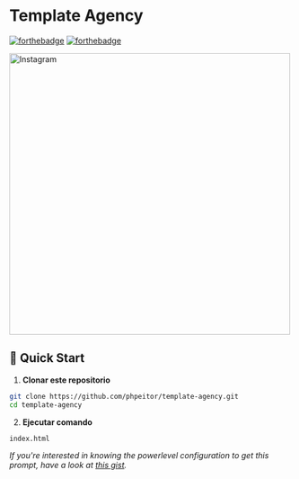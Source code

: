 # Template Agency

[![forthebadge](http://forthebadge.com/images/badges/made-with-css.svg)](https://www.linkedin.com/in/drphp/)
[![forthebadge](http://forthebadge.com/images/badges/built-with-love.svg)](https://www.linkedin.com/in/drphp/)

<a href="https://www.instagram.com/amvsoft.tech">
  <img src="https://cdn.dribbble.com/userupload/17193543/file/original-5a4d8e771fc4b7054680812e77103c1a.jpg" alt="Instagram" width="500">
</a>

## 🚀 Quick Start

1. **Clonar este repositorio**
```bash
git clone https://github.com/phpeitor/template-agency.git
cd template-agency
```
2. **Ejecutar comando**
```bash
index.html
```

*If you're interested in knowing the powerlevel configuration to get this prompt, have a look at [this gist](https://github.com/phpeitor/).*
